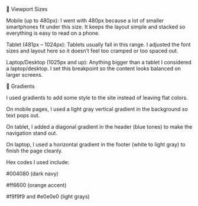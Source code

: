📱 Viewport Sizes

Mobile (up to 480px): I went with 480px because a lot of smaller smartphones fit under this size. It keeps the layout simple and stacked so everything is easy to read on a phone.

Tablet (481px – 1024px): Tablets usually fall in this range. I adjusted the font sizes and layout here so it doesn’t feel too cramped or too spaced out.

Laptop/Desktop (1025px and up): Anything bigger than a tablet I considered a laptop/desktop. I set this breakpoint so the content looks balanced on larger screens.

🎨 Gradients

I used gradients to add some style to the site instead of leaving flat colors.

On mobile pages, I used a light gray vertical gradient in the background so text pops out.

On tablet, I added a diagonal gradient in the header (blue tones) to make the navigation stand out.

On laptop, I used a horizontal gradient in the footer (white to light gray) to finish the page cleanly.

Hex codes I used include:

#004080 (dark navy)

#ff6600 (orange accent)

#f9f9f9 and #e0e0e0 (light grays)